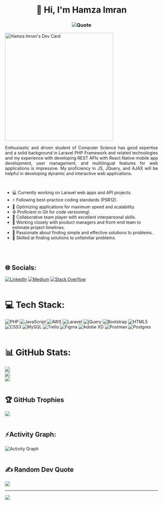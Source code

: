 <!--
**Hamza-Imran/Hamza-Imran** is a ✨ _special_ ✨ repository because its `README.md` (this file) appears on your GitHub profile.

Here are some ideas to get you started:

- 🔭 I’m currently working on ...
- 🌱 I’m currently learning ...
- 👯 I’m looking to collaborate on ...
- 🤔 I’m looking for help with ...
- 💬 Ask me about ...
- 📫 How to reach me: ...
- 😄 Pronouns: ...
- ⚡ Fun fact: ...
-->


<h1 align="center">👋 Hi, I'm Hamza Imran</h1>
<h3 align="center">
<img src="https://readme-typing-svg.demolab.com?font=Fira+Code&weight=600&size=14&pause=800&color=f27466&center=true&width=800&lines=Medior+Laravel+Developer+from+Pakistan.;Passionate+and+down-to-earth+proof+that+we+can+change+the+world+with+fast-proven+technology%E2%AD%90." alt="Quote" />
</h3> 

<a href="https://app.daily.dev/hamzaimran"><img src="https://api.daily.dev/devcards/v2/QIG863ApZpkpFQturyzbj.png?r=4m1&type=default" width="356" alt="Hamza Imran's Dev Card"/></a>


<p align="justify">Enthusiastic and driven student of Computer Science has good expertise and a solid background in Laravel PHP Framework and related technologies and my experience with developing REST APIs with React Native mobile app development, user management, and multilingual features for web applications is impressive. My proficiency in JS, JQuery, and AJAX will be helpful in developing dynamic and interactive web applications.</p><br>

- 💻 Currently working on Laravel web apps and API projects.
- ⚡ Following best-practice coding standards (PSR12).
- 🚀 Optimizing applications for maximum speed and scalability.
- ⚙️ Proficient in Git for code versioningl.
- 🤝 Collaborative team player with excellent interpersonal skills.
- 📆 Working closely with product managers and front-end team to estimate project timelines.
- 🧩 Passionate about finding simple and effective solutions to problems.
- 🎯 Skilled at finding solutions to unfamiliar problems.

<!-- - 🌱 Provide excellent communication skills, reporting directly to the CTO. -->
<!-- - ⚡ I am very handy and has developed great skills in my one-year working experience of laravel.
- 🌱 I'm now learning and growing my developer journey with Git deployment, Github, CI/CD pipeline Continous integration and Continous  deployment, Automated testing OR unit testing, TDD Test Driven Development.
- 🌱 I'm also developing my AWS journey with AWS S3 storage, EC2 instance, and AWS RDS database certifications.
- 🤔 I'm looking for help with these things to get my career goals. -->
<br><br>

## 🌐 Socials:
[![LinkedIn](https://img.shields.io/badge/LinkedIn-%230077B5.svg?logo=linkedin&logoColor=white)](https://linkedin.com/in/noumansarwarr) [![Medium](https://img.shields.io/badge/Medium-12100E?logo=medium&logoColor=white)](https://medium.com/@noumansarwarr) [![Stack Overflow](https://img.shields.io/badge/-Stackoverflow-FE7A16?logo=stack-overflow&logoColor=white)](https://stackoverflow.com/users/11934030) 
<br><br>

# 💻 Tech Stack:
![PHP](https://img.shields.io/badge/php-%23777BB4.svg?style=flat&logo=php&logoColor=white) ![JavaScript](https://img.shields.io/badge/javascript-%23323330.svg?style=flat&logo=javascript&logoColor=%23F7DF1E) ![AWS](https://img.shields.io/badge/AWS-%23FF9900.svg?style=flat&logo=amazon-aws&logoColor=white) ![Laravel](https://img.shields.io/badge/laravel-%23FF2D20.svg?style=flat&logo=laravel&logoColor=white) ![jQuery](https://img.shields.io/badge/jquery-%230769AD.svg?style=flat&logo=jquery&logoColor=white) ![Bootstrap](https://img.shields.io/badge/bootstrap-%23563D7C.svg?style=flat&logo=bootstrap&logoColor=white) ![HTML5](https://img.shields.io/badge/html5-%23E34F26.svg?style=flat&logo=html5&logoColor=white) ![CSS3](https://img.shields.io/badge/css3-%231572B6.svg?style=flat&logo=css3&logoColor=white) ![MySQL](https://img.shields.io/badge/mysql-%2300f.svg?style=flat&logo=mysql&logoColor=white) ![Trello](https://img.shields.io/badge/Trello-%23026AA7.svg?style=flat&logo=Trello&logoColor=white) 	![Figma](https://img.shields.io/badge/figma-%23F24E1E.svg?style=flat&logo=figma&logoColor=white) ![Adobe XD](https://img.shields.io/badge/Adobe%20XD-470137?style=flat&logo=Adobe%20XD&logoColor=#FF61F6) ![Postman](https://img.shields.io/badge/Postman-FF6C37?style=flat&logo=postman&logoColor=white) ![Postgres](https://img.shields.io/badge/postgres-%23316192.svg?style=flat&logo=postgresql&logoColor=white)
<br><br>

# 📊 GitHub Stats:
![](https://github-readme-stats.vercel.app/api?username=noumansarwarr&theme=dark&hide_border=true&include_all_commits=true&count_private=true)<br>
![](https://github-readme-streak-stats.herokuapp.com/?user=noumansarwarr&theme=dark&hide_border=true)<br>
![](https://github-readme-stats.vercel.app/api/top-langs/?username=noumansarwarr&theme=dark&hide_border=true&include_all_commits=true&count_private=true&layout=compact)
<br><br>

## 🏆 GitHub Trophies
![](https://github-profile-trophy.vercel.app/?username=noumansarwarr&theme=gitdimmed&no-frame=true&no-bg=false&margin-w=4)
<br><br>

## ⚡Activity Graph:
  <a><img alt="Activity Graph" src="https://github-readme-activity-graph.cyclic.app/graph?username=noumansarwarr&theme=dracula&hide_border=true" /></a>
<br><br>

## ✍️ Random Dev Quote
![](https://quotes-github-readme.vercel.app/api?type=horizontal&theme=gruvbox)

---
[![](https://visitcount.itsvg.in/api?id=noumansarwarr&icon=9&color=6)](https://visitcount.itsvg.in)

<!-- Proudly created with GPRM ( https://gprm.itsvg.in ) -->
